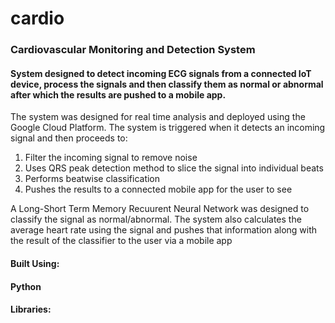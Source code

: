 # cardio
### Cardiovascular Monitoring and Detection System

#### System designed to detect incoming ECG signals from a connected IoT device, process the signals and then classify them as normal or abnormal after which the results are pushed to a mobile app.

The system was designed for real time analysis and deployed using the Google Cloud Platform. The system is triggered when it detects an incoming signal and then proceeds to:
  1) Filter the incoming signal to remove noise
  2) Uses QRS peak detection method to slice the signal into individual beats
  3) Performs beatwise classification
  4) Pushes the results to a connected mobile app for the user to see

A Long-Short Term Memory Recuurent Neural Network was designed to classify the signal as normal/abnormal. The system also calculates the average heart rate using the signal and pushes that information along with the result of the classifier to the user via a mobile app


#### Built Using:
#### Python

#### Libraries:


